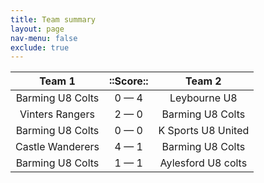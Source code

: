 ```yaml
---
title: Team summary
layout: page
nav-menu: false
exclude: true
---
```




|      Team 1      |  ::Score::  |       Team 2       |
|:----------------:|:-----------:|:------------------:|
| Barming U8 Colts | 0 &mdash; 4 |    Leybourne U8    |
| Vinters Rangers  | 2 &mdash; 0 |  Barming U8 Colts  |
| Barming U8 Colts | 0 &mdash; 0 | K Sports U8 United |
| Castle Wanderers | 4 &mdash; 1 |  Barming U8 Colts  |
| Barming U8 Colts | 1 &mdash; 1 | Aylesford U8 colts |

 <br /><br /><br />